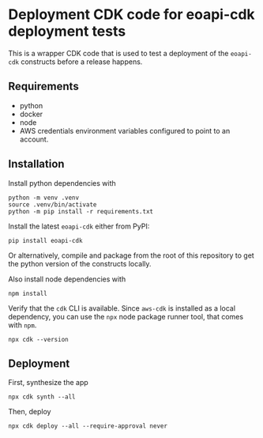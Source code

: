 
# Deployment CDK code for eoapi-cdk deployment tests

This is a wrapper CDK code that is used to test a deployment of the `eoapi-cdk` constructs before a release happens.

## Requirements

- python
- docker
- node
- AWS credentials environment variables configured to point to an account. 

## Installation

Install python dependencies with 

```
python -m venv .venv
source .venv/bin/activate
python -m pip install -r requirements.txt
```

Install the latest `eoapi-cdk` either from PyPI:

```
pip install eoapi-cdk
```

Or alternatively, compile and package from the root of this repository to get the python version of the constructs locally.

Also install node dependencies with 

```
npm install
```

Verify that the `cdk` CLI is available. Since `aws-cdk` is installed as a local dependency, you can use the `npx` node package runner tool, that comes with `npm`.

```
npx cdk --version
```

## Deployment

First, synthesize the app 

```
npx cdk synth --all
```

Then, deploy

```
npx cdk deploy --all --require-approval never
```